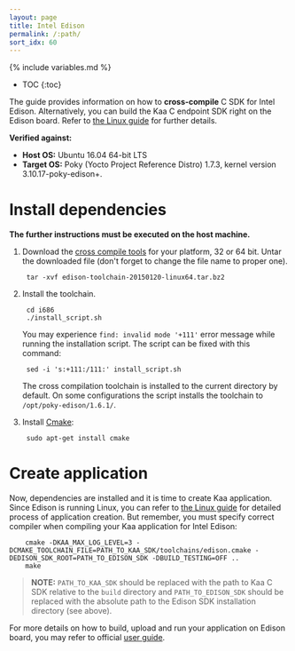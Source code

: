 ```yaml
---
layout: page
title: Intel Edison
permalink: /:path/
sort_idx: 60
---
```


{% include variables.md %}

* TOC
{:toc}

The guide provides information on how to **cross-compile** C SDK for Intel Edison.
Alternatively, you can build the Kaa C endpoint SDK right on the Edison board.
Refer to [the Linux guide]({{root_url}}Programming-guide/Using-Kaa-endpoint-SDKs/C/SDK-Linux/) for further details.

**Verified against:**

 - **Host OS:** Ubuntu 16.04 64-bit LTS
 - **Target OS:** Poky (Yocto Project Reference Distro) 1.7.3, kernel version 3.10.17-poky-edison+.

# Install dependencies

**The further instructions must be executed on the host machine.**

1. Download the [cross compile tools](https://downloadcenter.intel.com/download/24472/Cross-Compiler-Toolchain-for-Intel-Edison-Maker-Board) for your platform, 32 or 64 bit. Untar the downloaded file (don't forget to change the file name to proper one).

        tar -xvf edison-toolchain-20150120-linux64.tar.bz2

1. Install the toolchain.

        cd i686
        ./install_script.sh

    You may experience `find: invalid mode '+111'` error message while running the installation script. The script can be fixed with this command:

        sed -i 's:+111:/111:' install_script.sh

    The cross compilation toolchain is installed to the current directory by default. On some configurations the script installs the toolchain to `/opt/poky-edison/1.6.1/`.

1. Install [Cmake](https://cmake.org/):

        sudo apt-get install cmake

# Create application

Now, dependencies are installed and it is time to create Kaa application.
Since Edison is running Linux, you can refer to [the Linux guide]({{root_url}}Programming-guide/Using-Kaa-endpoint-SDKs/C/SDK-Linux/#c-sdk-build) for detailed process of application creation.
But remember, you must specify correct compiler when compiling your Kaa application for Intel Edison:

        cmake -DKAA_MAX_LOG_LEVEL=3 -DCMAKE_TOOLCHAIN_FILE=PATH_TO_KAA_SDK/toolchains/edison.cmake -DEDISON_SDK_ROOT=PATH_TO_EDISON_SDK -DBUILD_TESTING=OFF ..
        make

>**NOTE:** `PATH_TO_KAA_SDK` should be replaced with the path to Kaa C SDK relative to the `build` directory
and `PATH_TO_EDISON_SDK` should be replaced with the absolute path to the Edison SDK installation directory (see above).

For more details on how to build, upload and run your application on Edison board, you may refer to official [user guide](https://software.intel.com/en-us/intel-edison-board-user-guide).

